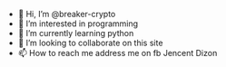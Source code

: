 - 👋 Hi, I’m @breaker-crypto
- 👀 I’m interested in programming
- 🌱 I’m currently learning python
- 💞️ I’m looking to collaborate on this site
- 📫 How to reach me address me on fb Jencent Dizon

<!---
breaker-crypto/breaker-crypto is a ✨ special ✨ repository because its `README.md` (this file) appears on your GitHub profile.
You can click the Preview link to take a look at your changes.
--->
